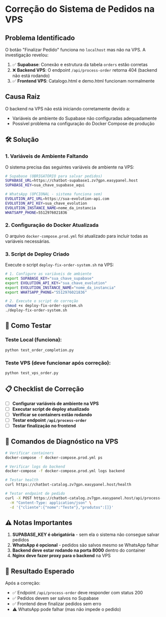 # Correção do Sistema de Pedidos na VPS

## Problema Identificado

O botão "Finalizar Pedido" funciona no `localhost` mas não na VPS. A investigação revelou:

1. ✅ **Supabase**: Conexão e estrutura da tabela `orders` estão corretas
2. ❌ **Backend VPS**: O endpoint `/api/process-order` retorna 404 (backend não está rodando)
3. ✅ **Frontend VPS**: Catalogo.html e demo.html funcionam normalmente

## Causa Raiz

O backend na VPS não está iniciando corretamente devido a:
- Variáveis de ambiente do Supabase não configuradas adequadamente
- Possível problema na configuração do Docker Compose de produção

## 🛠️ Solução

### 1. Variáveis de Ambiente Faltando

O sistema precisa das seguintes variáveis de ambiente na VPS:

```bash
# Supabase (OBRIGATÓRIO para salvar pedidos)
SUPABASE_URL=https://chatbot-supabase1.zv7gpn.easypanel.host
SUPABASE_KEY=sua_chave_supabase_aqui

# WhatsApp (OPCIONAL - sistema funciona sem)
EVOLUTION_API_URL=https://sua-evolution-api.com
EVOLUTION_API_KEY=sua_chave_evolution
EVOLUTION_INSTANCE_NAME=nome_da_instancia
WHATSAPP_PHONE=5512976021836
```

### 2. Configuração do Docker Atualizada

O arquivo `docker-compose.prod.yml` foi atualizado para incluir todas as variáveis necessárias.

### 3. Script de Deploy Criado

Execute o script `deploy-fix-order-system.sh` na VPS:

```bash
# 1. Configure as variáveis de ambiente
export SUPABASE_KEY="sua_chave_supabase"
export EVOLUTION_API_KEY="sua_chave_evolution"
export EVOLUTION_INSTANCE_NAME="nome_da_instancia"
export WHATSAPP_PHONE="5512976021836"

# 2. Execute o script de correção
chmod +x deploy-fix-order-system.sh
./deploy-fix-order-system.sh
```

## 🧪 Como Testar

### Teste Local (funciona):
```bash
python test_order_completion.py
```

### Teste VPS (deve funcionar após correção):
```bash
python test_vps_order.py
```

## 📋 Checklist de Correção

- [ ] **Configurar variáveis de ambiente na VPS**
- [ ] **Executar script de deploy atualizado**
- [ ] **Verificar se containers estão rodando**
- [ ] **Testar endpoint `/api/process-order`**
- [ ] **Testar finalização no frontend**

## 🔧 Comandos de Diagnóstico na VPS

```bash
# Verificar containers
docker-compose -f docker-compose.prod.yml ps

# Verificar logs do backend
docker-compose -f docker-compose.prod.yml logs backend

# Testar health
curl https://chatbot-catalog.zv7gpn.easypanel.host/health

# Testar endpoint de pedido
curl -X POST https://chatbot-catalog.zv7gpn.easypanel.host/api/process-order \
  -H "Content-Type: application/json" \
  -d '{"cliente":{"nome":"Teste"},"produtos":[]}'
```

## ⚠️ Notas Importantes

1. **SUPABASE_KEY é obrigatória** - sem ela o sistema não consegue salvar pedidos
2. **WhatsApp é opcional** - pedidos são salvos mesmo se WhatsApp falhar
3. **Backend deve estar rodando na porta 8000** dentro do container
4. **Nginx deve fazer proxy para o backend** na VPS

## 🎯 Resultado Esperado

Após a correção:
- ✅ Endpoint `/api/process-order` deve responder com status 200
- ✅ Pedidos devem ser salvos no Supabase
- ✅ Frontend deve finalizar pedidos sem erro
- ⚠️ WhatsApp pode falhar (mas não impede o pedido)
